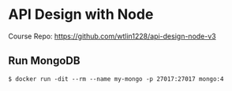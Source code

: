 # API Design with Node

Course Repo: https://github.com/wtlin1228/api-design-node-v3

## Run MongoDB

`$ docker run -dit --rm --name my-mongo -p 27017:27017 mongo:4`
